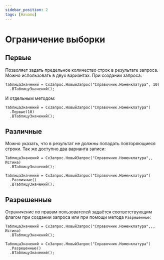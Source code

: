 ```yaml
---
sidebar_position: 2
tags: [Начало]
---
```


# Ограничение выборки

## Первые

Позволяет задать предельное количество строк в результате запроса. Можно использовать в двух вариантах. При создании запроса:

```bsl
ТаблицаЗначений = СхЗапрос.НовыйЗапрос("Справочник.Номенклатура", 10)
  .ВТаблицуЗначений();
```

И отдельным методом:

```bsl
ТаблицаЗначений = СхЗапрос.НовыйЗапрос("Справочник.Номенклатура")
  .Первые(10)
  .ВТаблицуЗначений();
```

## Различные

Можно указать, что в результат не должны попадать повторяющиеся строки. Так же доступно два варианта записи:

```bsl
ТаблицаЗначений = СхЗапрос.НовыйЗапрос("Справочник.Номенклатура",, Истина)
  .ВТаблицуЗначений();
```

```bsl
ТаблицаЗначений = СхЗапрос.НовыйЗапрос("Справочник.Номенклатура")
  .Различные()
  .ВТаблицуЗначений();
```

## Разрешенные

Ограничение по правам пользователей задаётся соответствующим флагом при создании запроса или при помощи метода `Разрешенные`:

```bsl
ТаблицаЗначений = СхЗапрос.НовыйЗапрос("Справочник.Номенклатура",,, Истина)
  .ВТаблицуЗначений();
```

```bsl
ТаблицаЗначений = СхЗапрос.НовыйЗапрос("Справочник.Номенклатура")
  .Разрешенные()
  .ВТаблицуЗначений();
```
